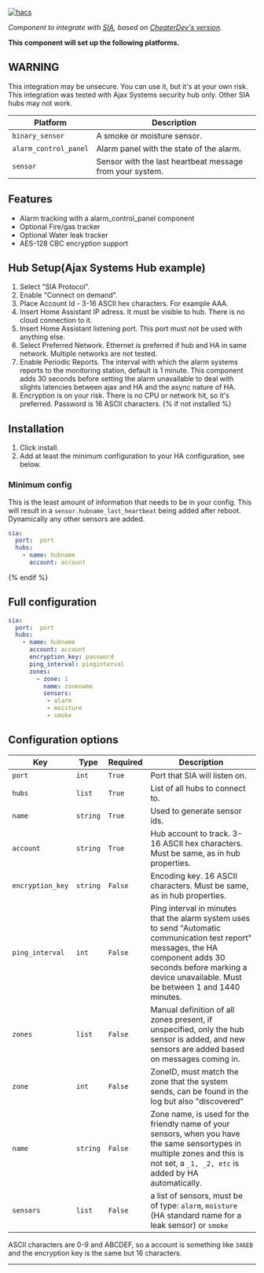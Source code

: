 [![hacs][hacsbadge]](hacs)

_Component to integrate with [SIA][sia], based on [CheaterDev's version][ch_sia]._

**This component will set up the following platforms.**

## WARNING
This integration may be unsecure. You can use it, but it's at your own risk.
This integration was tested with Ajax Systems security hub only. Other SIA hubs may not work.

Platform | Description
-- | --
`binary_sensor` | A smoke or moisture sensor.
`alarm_control_panel` | Alarm panel with the state of the alarm.
`sensor` | Sensor with the last heartbeat message from your system.

## Features
- Alarm tracking with a alarm_control_panel component
- Optional Fire/gas tracker
- Optional Water leak tracker
- AES-128 CBC encryption support

## Hub Setup(Ajax Systems Hub example)

1. Select "SIA Protocol". 
2. Enable "Connect on demand". 
3. Place Account Id - 3-16 ASCII hex characters. For example AAA.
4. Insert Home Assistant IP adress. It must be visible to hub. There is no cloud connection to it.
5. Insert Home Assistant listening port. This port must not be used with anything else.
6. Select Preferred Network. Ethernet is preferred if hub and HA in same network. Multiple networks are not tested.
7. Enable Periodic Reports. The interval with which the alarm systems reports to the monitoring station, default is 1 minute. This component adds 30 seconds before setting the alarm unavailable to deal with slights latencies between ajax and HA and the async nature of HA.
8. Encryption is on your risk. There is no CPU or network hit, so it's preferred. Password is 16 ASCII characters.
{% if not installed %}
## Installation

1. Click install.
1. Add at least the minimum configuration to your HA configuration, see below.

### Minimum config
This is the least amount of information that needs to be in your config. This will result in a `sensor.hubname_last_heartbeat` being added after reboot. Dynamically any other sensors are added.

```yaml
sia:
  port:  port
  hubs:
    - name: hubname
      account: account
```

{% endif %}
## Full configuration

```yaml
sia:
  port:  port
  hubs:
    - name: hubname
      account: account
      encryption_key: password
      ping_interval: pinginterval
      zones:
        - zone: 1
          name: zonename
          sensors:
           - alarm
           - moisture
           - smoke
```

## Configuration options

Key | Type | Required | Description
-- | -- | -- | --
`port` | `int` | `True` | Port that SIA will listen on.
`hubs` | `list` | `True` | List of all hubs to connect to.
`name` | `string` | `True` | Used to generate sensor ids.
`account` | `string` | `True` |  Hub account to track. 3-16 ASCII hex characters. Must be same, as in hub properties.
`encryption_key` | `string` | `False` | Encoding key. 16 ASCII characters. Must be same, as in hub properties.
`ping_interval` | `int` | `False` | Ping interval in minutes that the alarm system uses to send "Automatic communication test report" messages, the HA component adds 30 seconds before marking a device unavailable. Must be between 1 and 1440 minutes.
`zones` | `list` | `False` | Manual definition of all zones present, if unspecified, only the hub sensor is added, and new sensors are added based on messages coming in.
`zone` | `int` | `False` | ZoneID, must match the zone that the system sends, can be found in the log but also "discovered"
`name` | `string` | `False` | Zone name, is used for the friendly name of your sensors, when you have the same sensortypes in multiple zones and this is not set, a `_1, _2, etc` is added by HA automatically.
`sensors` | `list` | `False` | a list of sensors, must be of type: `alarm`, `moisture` (HA standard name for a leak sensor) or `smoke`

ASCII characters are 0-9 and ABCDEF, so a account is something like `346EB` and the encryption key is the same but 16 characters.
***

[sia]: https://github.com/eavanvalkenburg/sia-ha
[ch_sia]: https://github.com/Cheaterdev/sia-ha
[hacs]: https://github.com/custom-components/hacs
[hacsbadge]: https://img.shields.io/badge/HACS-Custom-orange.svg?style=for-the-badge